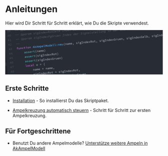 # Anleitungen
Hier wird Dir Schritt für Schritt erklärt, wie Du die Skripte verwendest.

![](../assets/headers/SourceCode.png)

## Erste Schritte

* [Installation](Installation.md) - So installierst Du das Skriptpaket.

* [Ampelkreuzung automatisch steuern](Ampelkreuzung.md) - Schritt für Schritt zur ersten Ampelkreuzung.

## Für Fortgeschrittene

* Benutzt Du andere Ampelmodelle? [Unterstütze weitere Ampeln in AkAmpelModell](../LUA/ak/strasse/README.md#klasse-akampelmodell)

